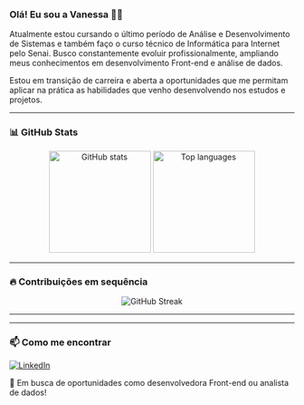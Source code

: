 ### Olá! Eu sou a Vanessa 👩‍💻

Atualmente estou cursando o último período de Análise e Desenvolvimento de Sistemas e também faço o curso técnico de Informática para Internet pelo Senai. Busco constantemente evoluir profissionalmente, ampliando meus conhecimentos em desenvolvimento Front-end e análise de dados. 

Estou em transição de carreira e aberta a oportunidades que me permitam aplicar na prática as habilidades que venho desenvolvendo nos estudos e projetos.

---

### 📊 GitHub Stats

<p align="center">
  <img height="180em" src="https://github-readme-stats.vercel.app/api?username=vans-n&show_icons=true&theme=tokyonight" alt="GitHub stats" />
  <img height="180em" src="https://github-readme-stats.vercel.app/api/top-langs/?username=vans-n&layout=compact&theme=tokyonight" alt="Top languages" />
</p>

---

### 🔥 Contribuições em sequência

<p align="center">
  <img src="https://github-readme-streak-stats.herokuapp.com?user=vans-n&theme=tokyonight&hide_border=true" alt="GitHub Streak" />
</p>

---

---

### 📫 Como me encontrar

[![LinkedIn](https://img.shields.io/badge/-LinkedIn-blue?style=flat-square&logo=Linkedin&logoColor=white)](https://www.linkedin.com/in/vanessa-martins-dos-santos-9bb38415a/)

💼 Em busca de oportunidades como desenvolvedora Front-end ou analista de dados!
